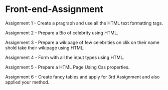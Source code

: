 # Front-end-Assignment
Assignment 1 - Create a pragraph and use all the HTML text formatting tags.

Assignment 2 - Prepare a Bio of celebrity using HTML.

Assignment 3 - Prepare a wikipage of few celebrities on clik on their name shold take their wikipage using HTML.

Assignment 4 - Form with all the input types using HTML.

Assignment 5 -  Prepare a HTML Page Using Css properties.

Assignment 6 - Create fancy tables and apply for 3rd Assignment and also applied your method.

